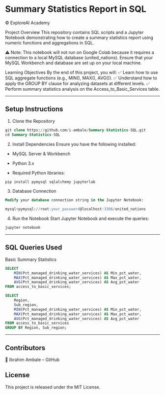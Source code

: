 # Summary Statistics Report in SQL
© ExploreAI Academy

Project Overview
This repository contains SQL scripts and a Jupyter Notebook demonstrating how to create a summary statistics report using numeric functions and aggregations in SQL.

⚠️ Note: This notebook will not run on Google Colab because it requires a connection to a local MySQL database (united_nations). Ensure that your MySQL Workbench and database are set up on your local machine.

Learning Objectives
By the end of this project, you will:
✅ Learn how to use SQL aggregate functions (e.g., MIN(), MAX(), AVG()).
✅ Understand how to apply the GROUP BY clause for analyzing datasets at different levels.
✅ Perform summary statistics analysis on the Access_to_Basic_Services table.

---

## Setup Instructions
1. Clone the Repository
```sql
git clone https://github.com/i-ambale/Summary-Statistics-SQL.git
cd Summary-Statistics-SQL
```
2. Install Dependencies
Ensure you have the following installed:

- MySQL Server & Workbench

- Python 3.x

- Required Python libraries:

```sql
pip install pymysql sqlalchemy jupyterlab
```
3. Database Connection
```sql
Modify your database connection string in the Jupyter Notebook:
```
```sql
mysql+pymysql://root:your_password@localhost:3306/united_nations
```
4. Run the Notebook
Start Jupyter Notebook and execute the queries:
```sql
jupyter notebook
```
---

## SQL Queries Used
Basic Summary Statistics
```sql
SELECT 
    MIN(Pct_managed_drinking_water_services) AS Min_pct_water,
    MAX(Pct_managed_drinking_water_services) AS Max_pct_water,
    AVG(Pct_managed_drinking_water_services) AS Avg_pct_water
FROM access_to_basic_services;
```
```sql
SELECT 
    Region,
    Sub_region,
    MIN(Pct_managed_drinking_water_services) AS Min_pct_water,
    MAX(Pct_managed_drinking_water_services) AS Max_pct_water,
    AVG(Pct_managed_drinking_water_services) AS Avg_pct_water
FROM access_to_basic_services
GROUP BY Region, Sub_region;
```
---
## Contributors
📌 Ibrahim Ambale – GitHub

## License
This project is released under the MIT License.
